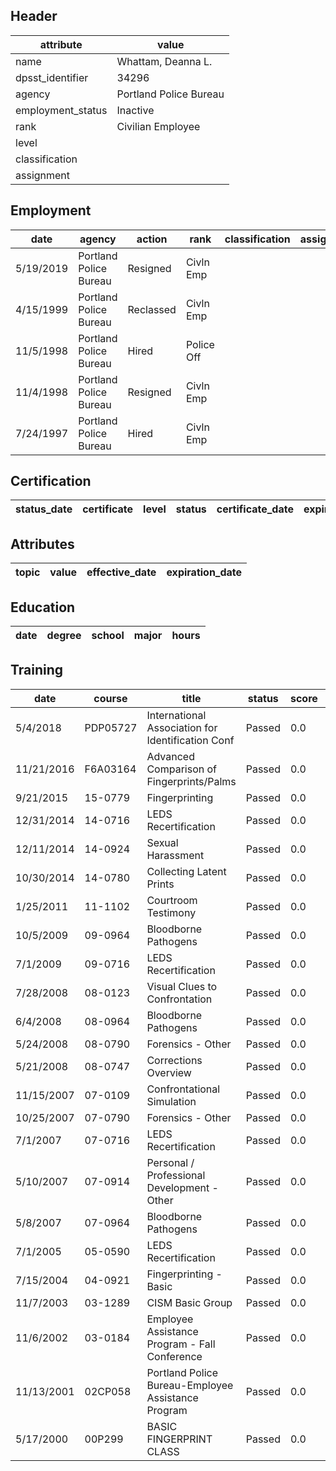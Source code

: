 ## Header
| attribute | value |
| --------- | ----- |
| name | Whattam, Deanna L. |
| dpsst_identifier | 34296 |
| agency | Portland Police Bureau |
| employment_status | Inactive |
| rank | Civilian Employee |
| level |  |
| classification |  |
| assignment |  |
## Employment
| date | agency | action | rank | classification | assignment |
| ---- | ------ | ------ | ---- | -------------- | ---------- |
| 5/19/2019 | Portland Police Bureau | Resigned | Civln Emp |  |  |
| 4/15/1999 | Portland Police Bureau | Reclassed | Civln Emp |  |  |
| 11/5/1998 | Portland Police Bureau | Hired | Police Off |  |  |
| 11/4/1998 | Portland Police Bureau | Resigned | Civln Emp |  |  |
| 7/24/1997 | Portland Police Bureau | Hired | Civln Emp |  |  |
## Certification
| status_date | certificate | level | status | certificate_date | expiration_date | probation_date |
| ----------- | ----------- | ----- | ------ | ---------------- | --------------- | -------------- |
## Attributes
| topic | value | effective_date | expiration_date |
| ----- | ----- | -------------- | --------------- |
## Education
| date | degree | school | major | hours |
| ---- | ------ | ------ | ----- | ----- |
## Training
| date | course | title | status | score | hours |
| ---- | ------ | ----- | ------ | ----- | ----- |
| 5/4/2018 | PDP05727 | International Association for Identification Conf | Passed | 0.0 | 40.00 |
| 11/21/2016 | F6A03164 | Advanced Comparison of Fingerprints/Palms | Passed | 0.0 | 32.00 |
| 9/21/2015 | 15-0779 | Fingerprinting | Passed | 0.0 | 32.00 |
| 12/31/2014 | 14-0716 | LEDS Recertification | Passed | 0.0 | 1.00 |
| 12/11/2014 | 14-0924 | Sexual Harassment | Passed | 0.0 | 1.00 |
| 10/30/2014 | 14-0780 | Collecting Latent Prints | Passed | 0.0 | 8.00 |
| 1/25/2011 | 11-1102 | Courtroom Testimony | Passed | 0.0 | 16.00 |
| 10/5/2009 | 09-0964 | Bloodborne Pathogens | Passed | 0.0 | 1.00 |
| 7/1/2009 | 09-0716 | LEDS Recertification | Passed | 0.0 | 1.00 |
| 7/28/2008 | 08-0123 | Visual Clues to Confrontation | Passed | 0.0 | 1.50 |
| 6/4/2008 | 08-0964 | Bloodborne Pathogens | Passed | 0.0 | 1.00 |
| 5/24/2008 | 08-0790 | Forensics - Other | Passed | 0.0 | 2.00 |
| 5/21/2008 | 08-0747 | Corrections Overview | Passed | 0.0 | 5.50 |
| 11/15/2007 | 07-0109 | Confrontational Simulation | Passed | 0.0 | 4.00 |
| 10/25/2007 | 07-0790 | Forensics - Other | Passed | 0.0 | 3.50 |
| 7/1/2007 | 07-0716 | LEDS Recertification | Passed | 0.0 | 2.00 |
| 5/10/2007 | 07-0914 | Personal / Professional Development - Other | Passed | 0.0 | 7.00 |
| 5/8/2007 | 07-0964 | Bloodborne Pathogens | Passed | 0.0 | 1.00 |
| 7/1/2005 | 05-0590 | LEDS Recertification | Passed | 0.0 | 2.00 |
| 7/15/2004 | 04-0921 | Fingerprinting - Basic | Passed | 0.0 | 24.00 |
| 11/7/2003 | 03-1289 | CISM Basic Group | Passed | 0.0 | 16.00 |
| 11/6/2002 | 03-0184 | Employee Assistance Program - Fall Conference | Passed | 0.0 | 20.00 |
| 11/13/2001 | 02CP058 | Portland Police Bureau-Employee Assistance Program | Passed | 0.0 | 7.00 |
| 5/17/2000 | 00P299 | BASIC FINGERPRINT CLASS | Passed | 0.0 | 24.00 |
